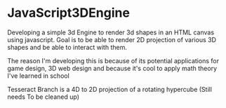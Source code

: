 # JavaScript3DEngine

Developing a simple 3d Engine to render 3d shapes in an HTML canvas using javascript. Goal is to be able to render 2D projection of various 3D shapes and be able to interact with them. 

The reason I'm developing this is because of its potential applications for game design, 3D web design and because it's cool to apply math theory I've learned in school

Tesseract Branch is a 4D to 2D projection of a rotating hypercube (Still needs To be cleaned up)
